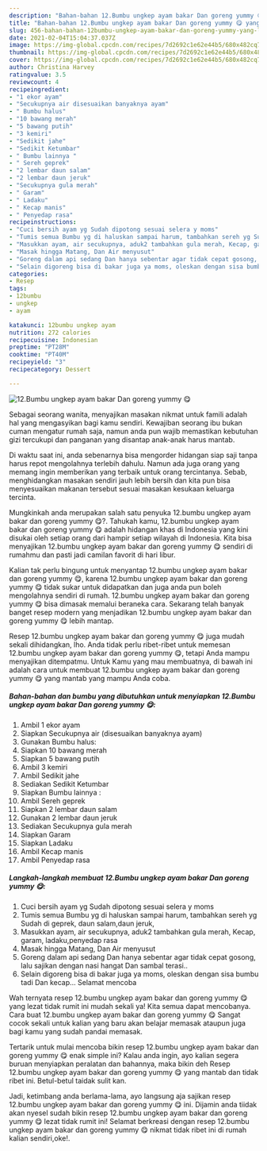 ```yaml
---
description: "Bahan-bahan 12.Bumbu ungkep ayam bakar Dan goreng yummy 😋 yang lezat dan Mudah Dibuat"
title: "Bahan-bahan 12.Bumbu ungkep ayam bakar Dan goreng yummy 😋 yang lezat dan Mudah Dibuat"
slug: 456-bahan-bahan-12bumbu-ungkep-ayam-bakar-dan-goreng-yummy-yang-lezat-dan-mudah-dibuat
date: 2021-02-04T15:04:37.037Z
image: https://img-global.cpcdn.com/recipes/7d2692c1e62e44b5/680x482cq70/12bumbu-ungkep-ayam-bakar-dan-goreng-yummy-😋-foto-resep-utama.jpg
thumbnail: https://img-global.cpcdn.com/recipes/7d2692c1e62e44b5/680x482cq70/12bumbu-ungkep-ayam-bakar-dan-goreng-yummy-😋-foto-resep-utama.jpg
cover: https://img-global.cpcdn.com/recipes/7d2692c1e62e44b5/680x482cq70/12bumbu-ungkep-ayam-bakar-dan-goreng-yummy-😋-foto-resep-utama.jpg
author: Christina Harvey
ratingvalue: 3.5
reviewcount: 4
recipeingredient:
- "1 ekor ayam"
- "Secukupnya air disesuaikan banyaknya ayam"
- " Bumbu halus"
- "10 bawang merah"
- "5 bawang putih"
- "3 kemiri"
- "Sedikit jahe"
- "Sedikit Ketumbar"
- " Bumbu lainnya "
- " Sereh geprek"
- "2 lembar daun salam"
- "2 lembar daun jeruk"
- "Secukupnya gula merah"
- " Garam"
- " Ladaku"
- " Kecap manis"
- " Penyedap rasa"
recipeinstructions:
- "Cuci bersih ayam yg Sudah dipotong sesuai selera y moms"
- "Tumis semua Bumbu yg di haluskan sampai harum, tambahkan sereh yg Sudah di geprek, daun salam,daun jeruk,"
- "Masukkan ayam, air secukupnya, aduk2 tambahkan gula merah, Kecap, garam, ladaku,penyedap rasa"
- "Masak hingga Matang, Dan Air menyusut"
- "Goreng dalam api sedang Dan hanya sebentar agar tidak cepat gosong, lalu sajikan dengan nasi hangat Dan sambal terasi.."
- "Selain digoreng bisa di bakar juga ya moms, oleskan dengan sisa bumbu tadi Dan kecap... Selamat mencoba"
categories:
- Resep
tags:
- 12bumbu
- ungkep
- ayam

katakunci: 12bumbu ungkep ayam 
nutrition: 272 calories
recipecuisine: Indonesian
preptime: "PT28M"
cooktime: "PT40M"
recipeyield: "3"
recipecategory: Dessert

---
```



![12.Bumbu ungkep ayam bakar Dan goreng yummy 😋](https://img-global.cpcdn.com/recipes/7d2692c1e62e44b5/680x482cq70/12bumbu-ungkep-ayam-bakar-dan-goreng-yummy-😋-foto-resep-utama.jpg)

Sebagai seorang wanita, menyajikan masakan nikmat untuk famili adalah hal yang mengasyikan bagi kamu sendiri. Kewajiban seorang ibu bukan cuman mengatur rumah saja, namun anda pun wajib memastikan kebutuhan gizi tercukupi dan panganan yang disantap anak-anak harus mantab.

Di waktu  saat ini, anda sebenarnya bisa mengorder hidangan siap saji tanpa harus repot mengolahnya terlebih dahulu. Namun ada juga orang yang memang ingin memberikan yang terbaik untuk orang tercintanya. Sebab, menghidangkan masakan sendiri jauh lebih bersih dan kita pun bisa menyesuaikan makanan tersebut sesuai masakan kesukaan keluarga tercinta. 



Mungkinkah anda merupakan salah satu penyuka 12.bumbu ungkep ayam bakar dan goreng yummy 😋?. Tahukah kamu, 12.bumbu ungkep ayam bakar dan goreng yummy 😋 adalah hidangan khas di Indonesia yang kini disukai oleh setiap orang dari hampir setiap wilayah di Indonesia. Kita bisa menyajikan 12.bumbu ungkep ayam bakar dan goreng yummy 😋 sendiri di rumahmu dan pasti jadi camilan favorit di hari libur.

Kalian tak perlu bingung untuk menyantap 12.bumbu ungkep ayam bakar dan goreng yummy 😋, karena 12.bumbu ungkep ayam bakar dan goreng yummy 😋 tidak sukar untuk didapatkan dan juga anda pun boleh mengolahnya sendiri di rumah. 12.bumbu ungkep ayam bakar dan goreng yummy 😋 bisa dimasak memalui beraneka cara. Sekarang telah banyak banget resep modern yang menjadikan 12.bumbu ungkep ayam bakar dan goreng yummy 😋 lebih mantap.

Resep 12.bumbu ungkep ayam bakar dan goreng yummy 😋 juga mudah sekali dihidangkan, lho. Anda tidak perlu ribet-ribet untuk memesan 12.bumbu ungkep ayam bakar dan goreng yummy 😋, tetapi Anda mampu menyajikan ditempatmu. Untuk Kamu yang mau membuatnya, di bawah ini adalah cara untuk membuat 12.bumbu ungkep ayam bakar dan goreng yummy 😋 yang mantab yang mampu Anda coba.

<!--inarticleads1-->

##### Bahan-bahan dan bumbu yang dibutuhkan untuk menyiapkan 12.Bumbu ungkep ayam bakar Dan goreng yummy 😋:

1. Ambil 1 ekor ayam
1. Siapkan Secukupnya air (disesuaikan banyaknya ayam)
1. Gunakan  Bumbu halus:
1. Siapkan 10 bawang merah
1. Siapkan 5 bawang putih
1. Ambil 3 kemiri
1. Ambil Sedikit jahe
1. Sediakan Sedikit Ketumbar
1. Siapkan  Bumbu lainnya :
1. Ambil  Sereh geprek
1. Siapkan 2 lembar daun salam
1. Gunakan 2 lembar daun jeruk
1. Sediakan Secukupnya gula merah
1. Siapkan  Garam
1. Siapkan  Ladaku
1. Ambil  Kecap manis
1. Ambil  Penyedap rasa




<!--inarticleads2-->

##### Langkah-langkah membuat 12.Bumbu ungkep ayam bakar Dan goreng yummy 😋:

1. Cuci bersih ayam yg Sudah dipotong sesuai selera y moms
1. Tumis semua Bumbu yg di haluskan sampai harum, tambahkan sereh yg Sudah di geprek, daun salam,daun jeruk,
1. Masukkan ayam, air secukupnya, aduk2 tambahkan gula merah, Kecap, garam, ladaku,penyedap rasa
1. Masak hingga Matang, Dan Air menyusut
1. Goreng dalam api sedang Dan hanya sebentar agar tidak cepat gosong, lalu sajikan dengan nasi hangat Dan sambal terasi..
1. Selain digoreng bisa di bakar juga ya moms, oleskan dengan sisa bumbu tadi Dan kecap... Selamat mencoba




Wah ternyata resep 12.bumbu ungkep ayam bakar dan goreng yummy 😋 yang lezat tidak rumit ini mudah sekali ya! Kita semua dapat mencobanya. Cara buat 12.bumbu ungkep ayam bakar dan goreng yummy 😋 Sangat cocok sekali untuk kalian yang baru akan belajar memasak ataupun juga bagi kamu yang sudah pandai memasak.

Tertarik untuk mulai mencoba bikin resep 12.bumbu ungkep ayam bakar dan goreng yummy 😋 enak simple ini? Kalau anda ingin, ayo kalian segera buruan menyiapkan peralatan dan bahannya, maka bikin deh Resep 12.bumbu ungkep ayam bakar dan goreng yummy 😋 yang mantab dan tidak ribet ini. Betul-betul taidak sulit kan. 

Jadi, ketimbang anda berlama-lama, ayo langsung aja sajikan resep 12.bumbu ungkep ayam bakar dan goreng yummy 😋 ini. Dijamin anda tiidak akan nyesel sudah bikin resep 12.bumbu ungkep ayam bakar dan goreng yummy 😋 lezat tidak rumit ini! Selamat berkreasi dengan resep 12.bumbu ungkep ayam bakar dan goreng yummy 😋 nikmat tidak ribet ini di rumah kalian sendiri,oke!.


